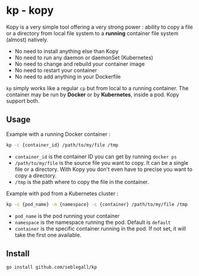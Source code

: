 # kp - kopy

Kopy is a very simple tool offering a very strong power : ability to copy a file
or a directory from local file system to a **running** container file system (almost) natively.

* No need to install anything else than Kopy
* No need to run any daemon or daemonSet (Kubernetes)
* No need to change and rebuild your container image
* No need to restart your container
* No need to add anything in your Dockerfile

`kp` simply works like a regular `cp` but from local to a running container.
The container may be run by **Docker** or by **Kubernetes**, inside a pod. Kopy support both.

## Usage

Example with a running Docker container :

```bash
kp -c {container_id} /path/to/my/file /tmp
``` 

* `container_id` is the container ID you can get by running `docker ps`
* `/path/to/my/file` is the source file you want to copy. It can be a single file
or a directory. With Kopy you don't even have to precise you want to copy a directory.
* `/tmp` is the path where to copy the file in the container. 

Example with pod from a Kubernetes cluster :

````bash
kp -c {pod_name} -n {namespace} -c {container} /path/to/my/file /tmp 
````

* `pod_name` is the pod running your container
* `namespace` is the namespace running the pod. Default is `default`
* `container` is the specific container running in the pod.
If not set, it will take the first one available.

## Install

````bash
go install github.com/seblegall/kp
````
